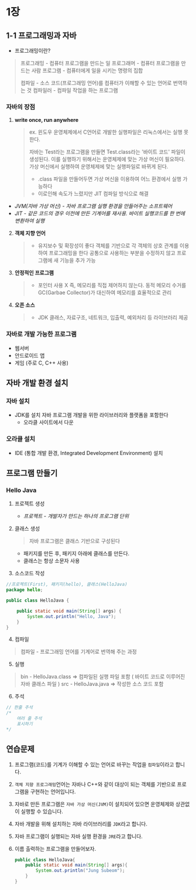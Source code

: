 # 1장

## 1-1 프로그래밍과 자바

- 프로그래밍이란?

> 프로그래밍 - 컴퓨터 프로그램을 만드는 일
> 프로그래머 - 컴퓨터 프로그램을 만드는 사람
> 프로그램 - 컴퓨터에게 일을 시키는 명령의 집합
>
> 컴파일 - 소스 코드(프로그래밍 언어)를 컴퓨터가 이해할 수 있는 언어로 번역하는 것
> 컴파일러 - 컴파일 작업을 하는 프로그램

### 자바의 장점

1. **write once, run anywhere**

   > ex. 윈도우 운영체제에서 C언어로 개발한 실행파일은 리눅스에서는 실행 못한다.
   >
   > 자바는 Test라는 프로그램을 만들면 Test.class라는 '바이트 코드' 파일이 생성된다. 이를 실행하기 위해서는 운영체제에 맞는 가상 머신이 필요하다.
   > 가상 머신에서 실행하여 운영체제에 맞는 실행파일로 바뀌게 된다.
   >
   > - .class 파일을 만들어두면 가상 머신을 이용하여 어느 환경에서 실행 가능하다
   > - 이로인해 속도가 느렸지만 JIT 컴파일 방식으로 해결

- _JVM(자바 가상 머신) - 자바 프로그램 실행 환경을 만들어주는 소프트웨어_
- _JIT - 같은 코드의 경우 이전에 만든 기계어를 재사용. 바이트 실행코드를 한 번에 변환하여 실행_



2. **객체 지향 언어**

   > - 유지보수 및 확장성이 좋다
   >   객체를 기반으로 각 객체의 상호 관계를 이용하여 프로그래밍을 한다
   >   공통으로 사용하는 부분을 수정하지 않고 프로그램에 새 기능을 추가 가능



3. **안정적인 프로그램**

   > - 포인터 사용 X 
   >   즉, 메모리를 직접 제어하지 않는다.
   >   동적 메모리 수거를 GC(Garbae Collector)가 대신하여 메모리를 효율적으로 관리



4. **오픈 소스**

   > - JDK
   >   클래스, 자료구조, 네트워크, 입출력, 예외처리 등 라이브러리 제공



### 자바로 개발 가능한 프로그램

- 웹서버
- 안드로이드 앱
- 게임 (주로 C, C++ 사용)



## 자바 개발 환경 설치

### 자바 설치

- JDK를 설치
  자바 프로그램 개발을 위한 라이브러리와 플랫폼을 포함한다
  - 오라클 사이트에서 다운

### 오라클 설치

- IDE (통합 개발 환경, Integrated Development Environment) 설치



## 프로그램 만들기

### Hello Java

1. 프로젝트 생성

   - _프로젝트 - 개발자가 만드는 하나의 프로그램 단위_

2. 클래스 생성

   > 자바 프로그램은 클래스 기반으로 구성된다

   - 패키지를 만든 후, 패키지 아래에 클래스를 만든다.
   - 클래스는 항상 소문자 사용

3. 소스코드 작성

```java
//프로젝트(First), 패키지(hello), 클래스(HelloJava)
package hello;

public class HelloJava {

	public static void main(String[] args) {
		System.out.println("Hello, Java");
	}
}
```

4. 컴파일

> 컴파일 - 프로그래밍 언어를 기계어로 번역해 주는 과정

5. 실행

> bin - HelloJava.class => 컴파일된 실행 파일 포함 ( 바이트 코드로 이루어진 자바 클래스 파일 )
> src - HelloJava.java => 작성한 소스 코드 포함

6. 주석

```java
// 한줄 주석
/*
	여러 줄 주석
	표시하기
*/
```



## 연습문제

1. 프로그램(코드)를 기계가 이해할 수 있는 언어로 바꾸는 작업을 ```컴파일```이라고 합니다.

2. ```객체 지향 프로그래밍```언어는 자바나 C++와 같이 대상이 되는 객체를 기반으로 프로그램을 구현하는 언어입니다.

3. 자바로 만든 프로그램은 ```자바 가상 머신(JVM)```이 설치되어 있으면 운영체제와 상관없이 실행할 수 있습니다.

4. 자바 개발을 위해 설치하는 자바 라이브러리를 ```JDK```라고 합니다.

5. 자바 프로그램이 실행되는 자바 실행 환경을 ```JRE```라고 합니다.

6. 이름 출력하는 프로그램을 만들어보자.

   ```java
   public class HelloJava{
       public static void main(String[] args){
           System.out.println("Jung Subeom");
       }
   }
   ```

   